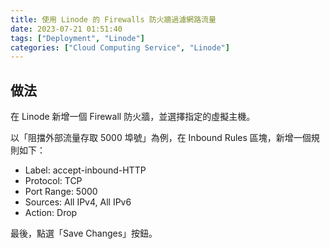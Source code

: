 ```yaml
---
title: 使用 Linode 的 Firewalls 防火牆過濾網路流量
date: 2023-07-21 01:51:40
tags: ["Deployment", "Linode"]
categories: ["Cloud Computing Service", "Linode"]
---
```


## 做法

在 Linode 新增一個 Firewall 防火牆，並選擇指定的虛擬主機。

以「阻擋外部流量存取 5000 埠號」為例，在 Inbound Rules 區塊，新增一個規則如下：

- Label: accept-inbound-HTTP
- Protocol: TCP
- Port Range: 5000
- Sources: All IPv4, All IPv6
- Action: Drop

最後，點選「Save Changes」按鈕。
